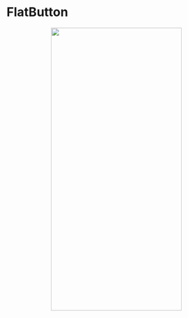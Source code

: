 # FlatButton
<p align="center">
<img src="https://docs.google.com/uc?id=1McJqqLEcPnVgzD981bVjURIgYNR4q5Zm" height="649" width="300">
</p>

```dart

```

